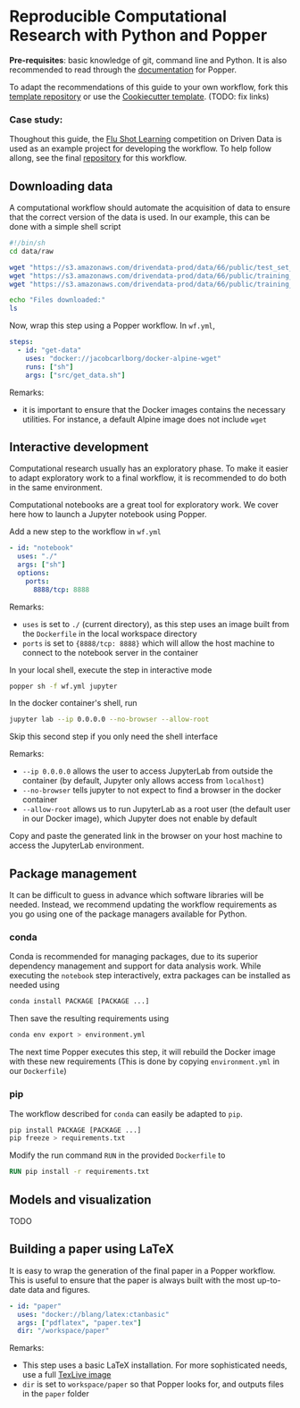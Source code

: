 # Reproducible Computational Research with Python and Popper

**Pre-requisites**: basic knowledge of git, command line and Python. It is also 
recommended to read through the 
[documentation](https://popper.readthedocs.io/en/latest/sections/getting_started.html)
for Popper. 

To adapt the recommendations of this guide to your own workflow, fork this 
[template repository]() or use the [Cookiecutter template](). (TODO: fix links)

### Case study:

Thoughout this guide, the  [Flu Shot Learning](https://www.drivendata.org/competitions/66/flu-shot-learning/) competition on Driven Data is used as an example project for developing the workflow.
To help follow allong, see the final [repository]() for this workflow.

## Downloading data

A computational workflow should automate the acquisition of data to ensure
that the correct version of the data is used.
In our example, this can be done with a simple shell script

```sh
#!/bin/sh
cd data/raw

wget "https://s3.amazonaws.com/drivendata-prod/data/66/public/test_set_features.csv"
wget "https://s3.amazonaws.com/drivendata-prod/data/66/public/training_set_labels.csv"
wget "https://s3.amazonaws.com/drivendata-prod/data/66/public/training_set_features.csv"

echo "Files downloaded:"
ls 
```
Now, wrap this step using a Popper workflow. In `wf.yml`,
```yaml
steps:
  - id: "get-data"
    uses: "docker://jacobcarlborg/docker-alpine-wget"
    runs: ["sh"]
    args: ["src/get_data.sh"]
```
Remarks:
- it is important to ensure that the Docker images contains the necessary utilities. 
For instance, a default Alpine image does not include `wget` 


## Interactive development

Computational research usually has an exploratory phase.
To make it easier to adapt exploratory work to a final workflow, it is recommended 
to do both in the same environment.

Computational notebooks are a great tool for exploratory work. We cover here how to 
launch a Jupyter notebook using Popper.

Add a new step to the workflow in `wf.yml`
```yml
- id: "notebook"
  uses: "./"
  args: ["sh"] 
  options: 
    ports: 
      8888/tcp: 8888
```

Remarks:
- `uses` is set to `./` (current directory), as this step uses an image built from the `Dockerfile` in the local workspace directory
- `ports` is set to `{8888/tcp: 8888}` which will allow the host machine to connect to the notebook server in the container

In your local shell, execute the step in interactive mode
```sh
popper sh -f wf.yml jupyter
```
In the docker container's shell, run
```sh
jupyter lab --ip 0.0.0.0 --no-browser --allow-root 
```
Skip this second step if you only need the shell interface

Remarks:
- `--ip 0.0.0.0` allows the user to access JupyterLab from outside the container (by default, 
Jupyter only allows access from `localhost`)
- `--no-browser` tells jupyter to not expect to find a browser in the docker container
- `--allow-root` allows us to run JupyterLab as a root user (the default user in our Docker
image), which Jupyter does not enable by default

Copy and paste the generated link in the browser on your host machine to access the JupyterLab 
environment.


## Package management

It can be difficult to guess in advance which software libraries will be needed. 
Instead, we recommend updating the workflow requirements as you go using one of 
the package managers available for Python.

### conda
 
Conda is recommended for managing packages, due to its superior dependency 
management and support for data analysis work. 
While executing the `notebook` step interactively, extra packages can be installed as
needed using 
```bash
conda install PACKAGE [PACKAGE ...]
```
Then save the resulting requirements using 
``` bash
conda env export > environment.yml
```
The next time Popper executes this step, it will rebuild the Docker image with
these new requirements (This is done by copying `environment.yml` in our `Dockerfile`)

### pip

The workflow described for `conda` can easily be adapted to `pip`. 

```bash
pip install PACKAGE [PACKAGE ...]
pip freeze > requirements.txt
```
Modify the run command `RUN` in the provided `Dockerfile` to
```dockerfile
RUN pip install -r requirements.txt
```

## Models and visualization

TODO

## Building a paper using LaTeX

It is easy to wrap the generation of the final paper in a Popper workflow.
This is  useful to ensure that the paper is always built with the most up-to-date data and figures.

```yaml
- id: "paper"
  uses: "docker://blang/latex:ctanbasic"
  args: ["pdflatex", "paper.tex"]
  dir: "/workspace/paper"
```
Remarks:
- This step uses a basic LaTeX installation. For more sophisticated needs,
use a full [TexLive image](https://hub.docker.com/r/blang/latex/tags) 
- `dir` is set to `workspace/paper` so that Popper looks for, and outputs files in the `paper` folder
